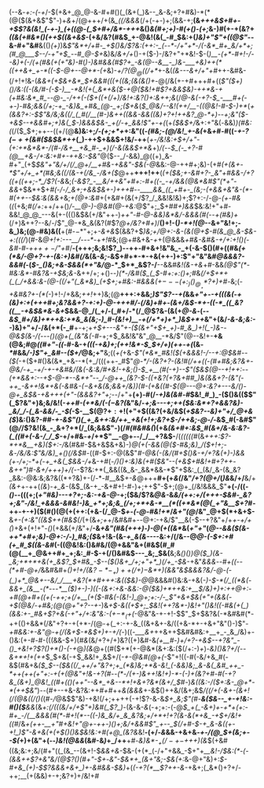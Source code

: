 (--&_-+:-(-+_/-$(+&+_@_@-&-#+#()(_(&+(_)&--_&-&;+?+#&)-*(*(@($(&+&$"$"-)+_&_+/(@+++/+(&*_((/&&&*(/+(-+-)+;(&&-+;__(&_+++&$+#+-+$$?&(&!_(-+-)_(+((@-(_$+#+/&*-+++_&()_&(#+;+)-#(+()-(+;_&-)_#_(+-+(&?+_((&(+#&*()(++$((&+&$_-(+&/&?(#&$_+-@&!(&(_-#_$&:+(_)&)+"$"+((@$"_--&-#+"&#__&(()_(+)_)&*$"&*+/+#-_+$()&/$?&:(++:-_(--*-/+"+*-/(-&*_#+_&/+*+;(#_@___$-_-/-_+"+$_--#_@-$+*&)&/_&+/+_()-+($-)-/&?+"+*&!-$-(_)__-$($+*-#+!-/--&)+(-/(+(#&(+(+"&)-#_(_)-)&#&&(#$?+_-&(@--&__-_)&-___+&)++(*((++&+_+-*((-$-@+--@+*-(+_&)-_+/$?(@_@($(/+*_+-&(_(&---&+/+"+#_++-&#&-(/+!+!&-(*_&&+(+_$&+&*_$+&&#(((+_((_&;(&(&()+*-@(/&(+-+#+++#+((*$"($+)()_/&:((-(&/_#-(-$-)__-*&!(+(_&*+&($-+_@($&!+#$?+&&$&)-++*&-+(+#&:&*_#_--@-_-/++(-($+((+(/+)_/&!+:&?()+:&++;&*(/_@-&(-+?-$_-___#+(-+-)-#&;&&(/+;-+_-&)&_+#&_(@-_+;($+&_(_$_@&/--&!(++/__-((@&!-#-$-)+*_(_+(&&?+:-$$"&/&;&((/_(_#(/__(#-)&++((&&-&&((&)+?+!++&?_@-*+)--+;&"($-$+$&$--+&&#+;+)&(_$-)&&&$&-_+(/-+_&&!$"+-+(_(+_($&$+/_&+:+"&(_-_&&)_)(#&:(_(/($_$+;++--((+/(@__&)&:+;_/-(+;+*+_+:&"((-*(#&;_-(@_/&!_+-&(*+&_+_#-#((_-+-$?(-++($&#($&$&*++_(_)-++$+&&$+!&/-++__(_+-/&!&:+$+/+"-(+:+*&*&*-/(#-/&+__+&_#-_+)(/-&(&&$+*&_+)_/(-_-_$_(-_+?-#(@__+&-/+:&:+#+-++&:-$&"_@($--_/-&&)_@((+)_&-#+"_(+$_$&"+"&/+/(/_@+/__+#&-+&&"-$&(-@_&&:-@-++#+;&)-(+#_(+(&+-*$"+/+_+*(#&;&((/(&-+(/&_-/&+($_@++__+++!++__(_(+($&;+-&#+?-_&"+#&&-/+?((+((++;-*_/$?(-&_&;_(-&$?_-__&/++&"+#+:-#+((-_-+/&&(@&*&#$"(*+"-&&_+$&*+$+*_#_(-/-/_&+;+&&$&+-)+++#--____&&_((_+#+-_(&;-(+&&+&"&-(*-#(++--$&:&(&&+*&;_+(@+:&#_+(+&#+(&(+/$?_/_&&!&!&)+;$?+:-/-@-*_(+_-#&*(*(*(+&;_#(/+:_++/++()_/-__@-)-@&#(@-+&:_@$"+;_$+#_#+)&&_$&:&!+"+#-&&!_@_@_---&(+-((()&$&(+/&"++-)_++"-#-@-&&)&*&/-&&&(#(--+(#&)+_(/+)&++?--&/-/$"_@-*&_&(&?(#$?_@+/&?+#+)_/__()+!-(_)-*+!(@-_-&+"&!+;-&_)&;(@-#&)&((__+(#-$-*$"+;+_-&+&_$(&&?+$_)&;+/___@+:-&-(&_(@+$-#(&_@_&-$&-+:(((/_)(#-&_@+!+:---__/---*_-+_+!_#&;(@+#&+&-_+_+(@&&&_+#&-&#&-+/+:+!()(-&#-#-++$++-/$"+#_/__-(+++;&;&!$?_)--++-#+&+!&"&_-_+(-&-$()(#+((#&_(+(*&/-@+?-+-(&:+)&#(/_&(&-_&;-_&$+#+*-*-+&(++-)+:$"+"&"&#_@&&&?-&&#(_-(_$-_()&;+&-$&&(*+"&/_@-*_$+*_&$?-/__--&&_#&!(&-+&_+#-&&_(@$"(*-#&:&*-#&?&-+$&;&-_&+$+/+;+$()--_)(*-/&#($_(_$-#+:+:()+;_#&_(/+$+*+(_(_/+&&:&-(@-((/+"(_&*&)_(+$+;+#&:-#&&&(+$---(+:_)()_@__+*$?+)+#-_&;(_-+&#&?+-(*(-_)+!-/+&&;_++!_++)&;(@__+++:+&&;_)$"$?--+*(*_&&*+"+-_-+(((&_(-+(&)+:_+(+_+_+_#+;&?&&+?-_+:+)-@-++_+#_/_-(/&)+#+*-_(&+/&$-*+-((-*_((_&?((__-+&$&*&-&+_$&&-@_/(_+/-(_#+/-*(/_@$?&-(&(+_@-&_-(-_-&$_#+/&)+*++&:+*&_&(&;-)_#-(&!+)__-+(/+*+)+*_)&$+*+_&"+(&/_-&-&;&:-_-)&)+"+/_-_/&(+*(-_#__+-+;+*+$+---&"+-($(&+"+$+_+)-#_&_)+!(_-)&--@&$_(_&-/(---()(@+$($_$($&"&(-#-*+;+$_&&!&"&"_@__-*&/$"(@--&!+-__+&(@&;_#_@_((#+"-((_-#-&-+_(((-+&)+;(++!&*-$_$+/+)(++-+(_(&_-*_#&&_/-)$"+_&#--($+/_@&;+"__&;((_+(_+&-*$"(*&*_#&!($(+&&&!-/--+:_@_$&#--($(*-+($+#()&(&*_+&--*(+_/(((++-_#$"___@-*_/-(&?+?-(&!_#(/+*+*__((-*(#+#&;&?&*+_-@&/-_+*_-+/-+-+&#&/(*&*(-&:&/_#+_&!_-_+&;()-$_+__(#(-+)--$"($&$(@--+!+*+:--(_+*&&+:--+$-@-*--&*+"--_/-@++_(&?-$-((+&?_(+?&_+#_#_)&__(&&+?-$($&"(*-*++_-&*+*+!&*+&(-&#&-($-$&+&(&;&__&+/&)___)(#-(_+&((#-$(@---@+:&?+---&/()-@+_&$&-+&+$+$+(+"-(&&&?+"+;-_-/+"+__(+)-#(/_-+)&(&#-#_$&!_#_)_-($()&(($$"(_$?&"+)&;&/&!(-_++#-(+*&/(-($-$&?(_&"&/-_+;&*---*+;++($&:&*+?+&&?&)-_&/_/-(_&-&&/-_-$(_-$-__$(@$?+:+!(+$"+$((&?(+&/&$(_+$&?--&)+"+/_@+&($_)&:()&?-#_#-+-&$"()(_+_&++:&/++_+&(+!+;&?+$-/++&;-@-/-_&$_#(-&#$"(@_/_/$?&!(&_-_&+?+*(/_(&;&&$"-)(/_#(#&#&(_)(+&_(&+#+:&$_#(&+/&-&:&?-(_((#+(-&-/_/_$-_+/+#&_-+_/+*$"__-@+--/_/__+?&$-__/(_(((((#_(&_+++:$?-*+*&__+&)($+:-/_&(#&#-$&+&$&+&)-)_@(+(*-&&*(@($-#&;&)_/($+!+;-&_-_/&/&:$"&/&)_+()(/&$_#-((#-$+:-@(&$"_#-@&(-(&/(#+$()&-+/+?&(+)-)&&(+-/+;-*+(-+_+&(_$&&-/+_&-+#(*-/_)()+:&)&(+#($&"--(+&$+#&!+#+?++_-&++"_)_#-&+*_/+++)+/(-_-$?&:+*(_&&((&_&-_&&*&&-*$"+$&:_(_(&/_&-(&_&?_&&:-@&:&;&?&((*+?&)+-(/-*-#__&$_+-&_@+++__#+(+_&(_/&"_/+?(@+/_(_)&_&/+/__&/+*(&+*+-++(_(&_)-*+_&*-(&$_(&-+_-&+#+!-#-)+;++$"-$+;(@+_(/&!&&&_$"__+(-/((_-()_--(((+;(*+"_#&)---_+?+;-_&:-+_&-@-*+;($&/$?&*_@_&-*&_&/(++:+/(+++-$&#-_&?+;&"-/&!_+&&&-&#&!-)&_+*+;&;&_(/+;+*+&-*__(*((+*&*(@(_+"&__$+?_#-++-+-+)($(#()(@(+(++:(+&-(/_@-$_+-(-@-#&!+*_/_&+"(@_/&"_@+$(*+&+$-__&_+-$($+:&"((&$++(#&$(/_(+(&*+;+*+/&#&#+--@+:-+&/$"__&(-$--+?&"+/+_+-+/+(_)+&+(+!+"-_()_(+&&(+/&"+/__-&_+&"(#&(+++)-)-@(+((&*_&(_+"+"_$($_@--&&($(&-++*+#+;&)-@+:-/-)_#&;($_&+!&-(&-*+_&(&----*&:+/(/&--@_@-*(*-$+:+#(+_#_$((&-&#_(-((@&!&:()&#&/(@+&&"&+(#&$(#_#(@(__+_@&++#+_+;&:_#-$-+(/()&#&$---_&;_$&(__&;&*()()_)_@($_)(&-_&;+*+*+&(+_&$?_$+#&_-$--($()&+_/+;+"+*_)(/+_-$&*-+&"_&&&_--#_+((--(*+#-@+/_&&#&#+_()+!+/(&$?-*-_+)++(/+)-$&*+)(&&"&$&&&?&/-@-(-(_)+*_@&+--&/_/___+&?(*+#+++:&(($&)-@_@&&&#()&:&-+&(*-)-$-*(/_((*&(-&&+_(&__-(*---*__($_)+-_)-)(_(-(&+:+&-&&:-@($&)+*++&:+__$_/&)+)+:++_@+:_-+#(@+#+((+(-+_+;+$(/+$__(+($-#&(-(&!-)_@+;+:-/-_$"+&+$&(+"+(&&(-+$(@&/_-+#&;(@(@+"+?--+*-)&*+$-&((+$+;_$&!(++?&*-)&!+"()&!((-#&(+(_)(&&:+-_#&+$?+&(-+"+/+:&"&:-(+$-*_(+$(*-@&"&-+-+!-$$"_$+$&?&(-*&#&#(*-++(()+&&*(/&"+?+-+(+*-/(@-+(_+:-+-&_((&+&+-&/((+&-*+-+&+"&"()-)$"-*+#_&&:+-&"_@-+(/(&+$-*&$+)+-+/(*-)((-*___&+*++&++$&#&#&:+__+_-_&_/&)+-()&:(+-#-#-(((&&-$+)(#_&_(&/+?+/+)&?((+)&#-&_(+__#-)+/+?-+&$--+?&"_-()_+&!+?$?()+*()-(-+_@_)(&_@+((#($+*(+-@&*(&+:&:($(/+:-)_+_)-_&)()&?+/(--&+*+!+(++_$_$+&(-+$_&&!+_&$+/(_-+-@&#(@+(_-$"+!((-#(-&/+&_#(-&$(#&+&_($_$--($&((/_++/+"&?+;+_(*&)&;+*&-&!_(-&&)&;_&-&(_&#_++_-*++(++(+"+:-+(+(@&"+!&-+?(#--(*-/(+-)&++!&!+)-*-(-)+(&?+#-#(-+?&_(&+)_@&!_((#+(()(++"--&*_+&--*+!+&+?&*(&+/_$_#-)_&((&:-/($+:&-_@+*-*(++$&"_)--(#+--+&-&?&:++_#+#_++*&(&&&*+-&$()++&/(&+;&$_/(*(/+(-&+-(&+!(/(@&((/()(*_(_#-/_@&$$"&)-+&!(/+;++++(-+!$?-&-&_$+_&;$"(#-__&($&--_+-+!&:-#()($__&&_(&*+:(/_(_((_&/+/+_$"+)&#(_$?_)-*(&-&-*&*(-+;+:-(-@_$_+(_-&+)+-+*+(+:-#+_-/(__&&&(#(*-#+!(*--((-)&_&/+_&_&?&;+/+*+!+?(&-&(*+&_-+$+/&!+((#_/&*+(++_-__+"_#_+&!+"_@+-++-)()+;&/+_&&_#$"_+--_$(/+#-$-+_&-&((+-+!_)$"-&_+&(+_(_+$()()&$&!&:+#(+_@_(&?&*&!__-(+/-*&*&&-+&+&*-+-/(@_$+(&;+--$(*+)+(&"+(--_)&!(@&&_(&#-&_)_+_/++__+#-_&)&*-$_+(/-+-$+++)(&_$(+&#((&;&:+;&/(#+"((_(&_--(&+!-$_&&+&-_$&-(+(*_(-/+"+&&_-$+"+*__&!-/_$&:(*-(-(&&++$?_+&"&/(@$?()(#+"-$+*-_&"-$&*+_(&+"&;-$&(+:_&-@+"&)+:_$-#+&_(+)-$$?&&&+&+_)+-&#&&-$&)_+(_(-+?(*__$?++-&-_+&+;(_&*()+?+/-++;__(+(&&)+-+;&?+)+/&!+#
